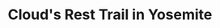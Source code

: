---
image_path: /images/photography/Y-12.jpg
title: Cloud's Rest Trail in Yosemite
caption: Taken in Yosemite National Park on the Cloud's Rest Foot Trail. This picture was taken at the knife's edge section of the trail
order: 12
---